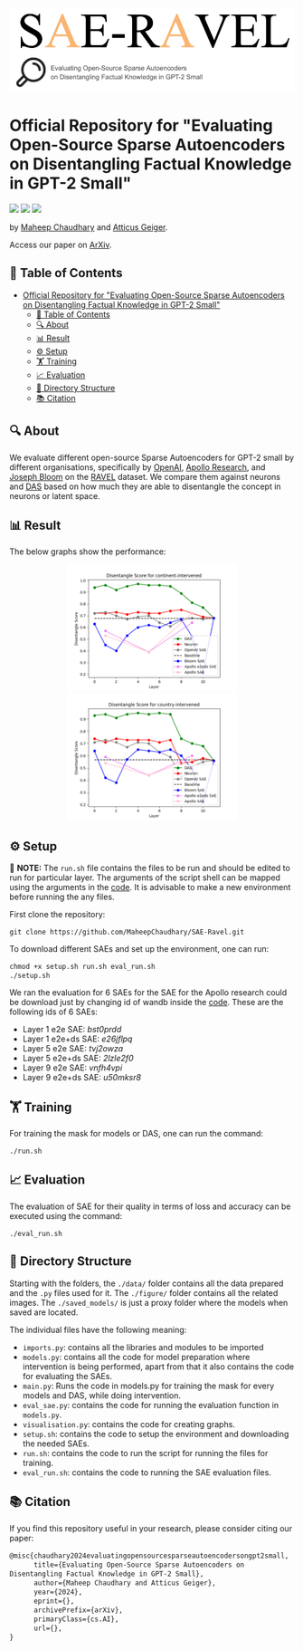 
![SAE-RAVEL](./figures/title1.png)

# Official Repository for "Evaluating Open-Source Sparse Autoencoders on Disentangling Factual Knowledge in GPT-2 Small"

![](https://img.shields.io/badge/Code-Python3.11-red)
![](https://img.shields.io/badge/Code-Pytorch-green)
![](https://img.shields.io/badge/Code-MIT_License-blue)


by [Maheep Chaudhary](https://maheepchaudhary.github.io) and [Atticus Geiger](https://atticusg.github.io).

Access our paper on [ArXiv]().

## 📑 Table of Contents

- [Official Repository for "Evaluating Open-Source Sparse Autoencoders on Disentangling Factual Knowledge in GPT-2 Small"](#official-repository-for-evaluating-open-source-sparse-autoencoders-on-disentangling-factual-knowledge-in-gpt-2-small)
  - [📑 Table of Contents](#-table-of-contents)
  - [🔍 About](#-about)
  - [📊 Result](#-result)
  - [⚙️ Setup](#️-setup)
  - [🏋️ Training](#️-training)
  - [📈 Evaluation](#-evaluation)
  - [📂 Directory Structure](#-directory-structure)
  - [📚 Citation](#-citation)

## 🔍 About

We evaluate different open-source Sparse Autoencoders for GPT-2 small by different organisations, specifically by [OpenAI](https://github.com/openai/sparse_autoencoder), [Apollo Research](https://github.com/ApolloResearch/e2e_sae), and [Joseph Bloom](https://huggingface.co/jbloom/GPT2-Small-SAEs-Reformatted) on the [RAVEL](https://github.com/explanare/ravel) dataset.
We compare them against neurons and [DAS](https://arxiv.org/abs/2303.02536) based on how much they are able to disentangle the concept in neurons or latent space.

## 📊 Result

The below graphs show the performance:

<p align="center">
  <img src="figures/continent.png" width="300" />
  <img src="figures/country.png" width="300" />
</p>

## ⚙️ Setup

🔴 **NOTE:** The `run.sh` file contains the files to be run and should be edited to run for particular layer. The arguments of the script shell can be mapped using the arguments in the [code](https://github.com/MaheepChaudhary/SAE-Ravel/blob/826bd78cae8e23ddaaf48641091c4c9dd68c307d/main.py#L715-L791). It is advisable to make a new environment before running the any files. 

First clone the repository:

```
git clone https://github.com/MaheepChaudhary/SAE-Ravel.git
```

To download different SAEs and set up the environment, one can run:

```
chmod +x setup.sh run.sh eval_run.sh
./setup.sh
```

We ran the evaluation for 6 SAEs for the SAE for the Apollo research could be download just by changing id of wandb inside the [code](https://github.com/MaheepChaudhary/SAE-Ravel/blob/6da0beea4129a58af4af491dbd429cf0d1d95af6/models.py#L219). These are the following ids of 6 SAEs:

* Layer 1 e2e SAE: *bst0prdd*
* Layer 1 e2e+ds SAE: *e26jflpq*
* Layer 5 e2e SAE: *tvj2owza* 
* Layer 5 e2e+ds SAE: *2lzle2f0*
* Layer 9 e2e SAE: *vnfh4vpi*
* Layer 9 e2e+ds SAE: *u50mksr8* 

## 🏋️ Training

For training the mask for models or DAS, one can run the command:

```
./run.sh
```

## 📈 Evaluation

The evaluation of SAE for their quality in terms of loss and accuracy can be executed using the command:

```
./eval_run.sh
```

## 📂 Directory Structure

Starting with the folders, the `./data/` folder contains all the data prepared and the `.py` files used for it. The `./figure/` folder contains all the related images. The `./saved_models/` is just a proxy folder where the models when saved are located.

The individual files have the following meaning:

* `imports.py`: contains all the libraries and modules to be imported
* `models.py`: contains all the code for model preparation where intervention is being performed, apart from that it also contains the code for evaluating the SAEs. 
* `main.py`: Runs the code in models.py for training the mask for every models and DAS, while doing intervention.
* `eval_sae.py`: contains the code for running the evaluation function in `models.py`.
* `visualisation.py`: contains the code for creating graphs.
* `setup.sh`: contains the code to setup the environment and downloading the needed SAEs. 
* `run.sh`: contains the code to run the script for running the files for training.
* `eval_run.sh`: contains the code to running the SAE evaluation files.  


## 📚 Citation
If you find this repository useful in your research, please consider citing our paper:


```
@misc{chaudhary2024evaluatingopensourcesparseautoencodersongpt2small,
      title={Evaluating Open-Source Sparse Autoencoders on Disentangling Factual Knowledge in GPT-2 Small}, 
      author={Maheep Chaudhary and Atticus Geiger},
      year={2024},
      eprint={},
      archivePrefix={arXiv},
      primaryClass={cs.AI},
      url={}, 
}
```